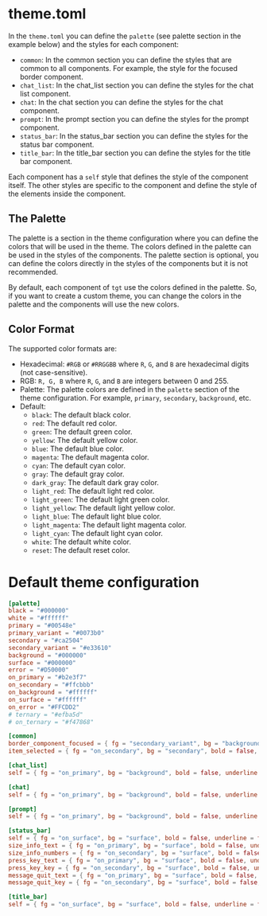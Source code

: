 # theme.toml

In the `theme.toml` you can define the `palette` (see palette section in the example below) and the styles for each component:
- `common`: In the common section you can define the styles that are common to all components. For example, the style for the focused border component.
- `chat_list`: In the chat_list section you can define the styles for the chat list component.
- `chat`: In the chat section you can define the styles for the chat component.
- `prompt`: In the prompt section you can define the styles for the prompt component.
- `status_bar`: In the status_bar section you can define the styles for the status bar component.
- `title_bar`: In the title_bar section you can define the styles for the title bar component.

Each component has a `self` style that defines the style of the component itself. The other styles are specific to the component and define the style of the elements inside the component.

## The Palette
The palette is a section in the theme configuration where you can define the colors that will be used in the theme. The colors defined in the palette can be used in the styles of the components. The palette section is optional, you can define the colors directly in the styles of the components but it is not recommended.

By default, each component of `tgt` use the colors defined in the palette. So, if you want to create a custom theme, you can change the colors in the palette and the components will use the new colors.

## Color Format
The supported color formats are:
- Hexadecimal: `#RGB` or `#RRGGBB` where `R`, `G`, and `B` are hexadecimal digits (not case-sensitive).
- RGB: `R, G, B` where `R`, `G`, and `B` are integers between 0 and 255.
- Palette: The palette colors are defined in the `palette` section of the theme configuration. For example, `primary`, `secondary`, `background`, etc.
- Default:
    - `black`: The default black color.
    - `red`: The default red color.
    - `green`: The default green color.
    - `yellow`: The default yellow color.
    - `blue`: The default blue color.
    - `magenta`: The default magenta color.
    - `cyan`: The default cyan color.
    - `gray`: The default gray color.
    - `dark_gray`: The default dark gray color.
    - `light_red`: The default light red color.
    - `light_green`: The default light green color.
    - `light_yellow`: The default light yellow color.
    - `light_blue`: The default light blue color.
    - `light_magenta`: The default light magenta color.
    - `light_cyan`: The default light cyan color.
    - `white`: The default white color.
    - `reset`: The default reset color.

# Default theme configuration

```toml
[palette]
black = "#000000"
white = "#ffffff"
primary = "#00548e"
primary_variant = "#0073b0"
secondary = "#ca2504"
secondary_variant = "#e33610"
background = "#000000"
surface = "#000000"
error = "#D50000"
on_primary = "#b2e3f7"
on_secondary = "#ffcbbb"
on_background = "#ffffff"
on_surface = "#ffffff"
on_error = "#FFCDD2"
# ternary = "#efba5d"
# on_ternary = "#f47868"

[common]
border_component_focused = { fg = "secondary_variant", bg = "background", bold = false, underline = false, italic = false }
item_selected = { fg = "on_secondary", bg = "secondary", bold = false, underline = false, italic = true }

[chat_list]
self = { fg = "on_primary", bg = "background", bold = false, underline = false, italic = false }

[chat]
self = { fg = "on_primary", bg = "background", bold = false, underline = false, italic = false }

[prompt]
self = { fg = "on_primary", bg = "background", bold = false, underline = false, italic = false }

[status_bar]
self = { fg = "on_surface", bg = "surface", bold = false, underline = false, italic = false }
size_info_text = { fg = "on_primary", bg = "surface", bold = false, underline = false, italic = false }
size_info_numbers = { fg = "on_secondary", bg = "surface", bold = false, underline = false, italic = true }
press_key_text = { fg = "on_primary", bg = "surface", bold = false, underline = false, italic = false }
press_key_key = { fg = "on_secondary", bg = "surface", bold = false, underline = false, italic = true }
message_quit_text = { fg = "on_primary", bg = "surface", bold = false, underline = false, italic = false }
message_quit_key = { fg = "on_secondary", bg = "surface", bold = false, underline = false, italic = true }

[title_bar]
self = { fg = "on_surface", bg = "surface", bold = false, underline = false, italic = false }
```

